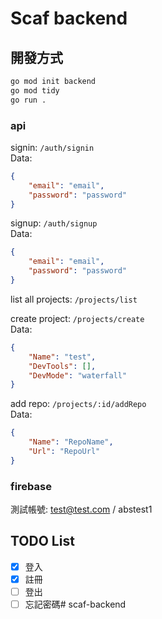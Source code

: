 # Scaf backend

## 開發方式

```bash
go mod init backend
go mod tidy
go run .
```

### api
signin: ```/auth/signin```<br>
Data:
```json
{
    "email": "email",
    "password": "password"
}
```

signup: ```/auth/signup```<br>
Data:
```json
{
    "email": "email",
    "password": "password"
}
```

list all projects: ```/projects/list```

create project: ```/projects/create```<br>
Data:
```json
{
    "Name": "test",
    "DevTools": [],
    "DevMode": "waterfall"
}
```

add repo: ```/projects/:id/addRepo```<br>
Data:
```json
{
    "Name": "RepoName",
    "Url": "RepoUrl"
}
```

### firebase

測試帳號: test@test.com / abstest1

## TODO List

- [x] 登入
- [X] 註冊 
- [ ] 登出
- [ ] 忘記密碼# scaf-backend
